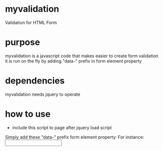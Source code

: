 # myvalidation
Validation for HTML Form

# purpose
myvalidation is a javascript code that makes easier to create form validation
it is run on the fly by adding "data-" prefix in form element property

# dependencies
myvalidation needs jquery to operate

# how to use
- include this script to page after jquery load script
<script src="assets/myvalidation.js"></script>

Simply add these "data-" prefix form element property:
For instance:
<input type="text" data-mandatory="yes" data-error="this field could not be empty">
